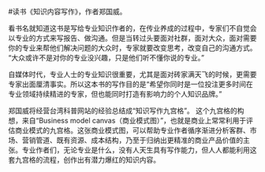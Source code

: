 \#读书《知识内容写作》，作者郑国威。

看书名就知道这书是写给专业知识作者的，在传业养成的过程中，专家们不自觉会以专业的方式来写报告、做沟通。但是当转过头要面对社群，面对大众，面对需要你的专业来帮他们解决问题的大众时，专家就要改变思考，改变自己的沟通方式。 “大众或许不是对你的专业没兴趣，只是他们听不懂你说的专业。”

自媒体时代，专业人士的专业知识很重要，尤其是面对砖家满天飞的时候，更需要专家出面厘清事实。所以这本书的写作目的是“希望你同时是一位投注更多时间在专业领域持续精进的专家，但也能同时打造有影响力的个人知识品牌。”

郑国威将经营台湾科普网站的经验总结成“知识写作九宫格”。 这个九宫格的构想，来自“Business model canvas（商业模式图）”，也就是商业上常常利用于评估商业模式的九宫格。这张商业模式图，可以帮助专业作者循序渐进分析客群、市场、营销管道、既有资源、成本结构，乃至于归纳出更精准的商业产品价值的主张。专业作者们，无论专业是什么，没有人天生具有写作能力，但人人都能利用这套九宫格的流程，创作出有潜力爆红的知识内容。

